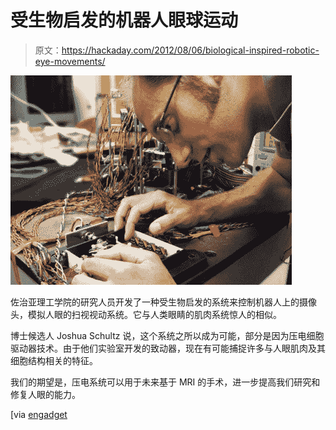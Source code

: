 # 受生物启发的机器人眼球运动

> 原文：<https://hackaday.com/2012/08/06/biological-inspired-robotic-eye-movements/>

[![](img/0c33ebd2d637708d2a9f65ff76269ce2.png "georgia-tech-robotic-eye")](http://www.blogcdn.com/www.engadget.com/media/2012/07/georgia-tech-robotic-eye.jpg)

佐治亚理工学院的研究人员开发了一种受生物启发的系统来控制机器人上的摄像头，模拟人眼的扫视视动系统。它与人类眼睛的肌肉系统惊人的相似。

博士候选人 Joshua Schultz 说，这个系统之所以成为可能，部分是因为压电细胞驱动器技术。由于他们实验室开发的致动器，现在有可能捕捉许多与人眼肌肉及其细胞结构相关的特征。

我们的期望是，压电系统可以用于未来基于 MRI 的手术，进一步提高我们研究和修复人眼的能力。

[via [engadget](http://www.engadget.com/2012/07/07/georgia-tech-scientists-developing-biology-inspired-system-to-gi/ "Engadget")